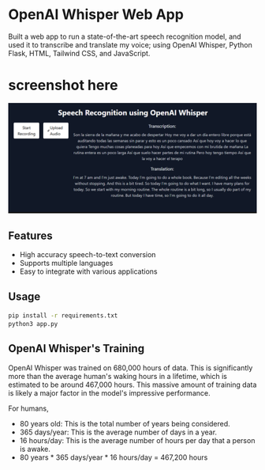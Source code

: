 # OpenAI Whisper Web App

Built a web app to run a state-of-the-art speech recognition model, and used it to transcribe and translate my voice; using OpenAI Whisper, Python Flask, HTML, Tailwind CSS, and JavaScript.

# screenshot here
![Screenshot of OpenAI Whisper Web App](./screenshot.png)

## Features

- High accuracy speech-to-text conversion
- Supports multiple languages
- Easy to integrate with various applications

## Usage

```bash
pip install -r requirements.txt
python3 app.py
```

## OpenAI Whisper's Training

OpenAI Whisper was trained on 680,000 hours of data. This is significantly more than the average human's waking hours in a lifetime, which is estimated to be around 467,000 hours. This massive amount of training data is likely a major factor in the model's impressive performance.

For humans, <br>
- 80 years old: This is the total number of years being considered.
- 365 days/year: This is the average number of days in a year.
- 16 hours/day: This is the average number of hours per day that a person is awake.
- 80 years * 365 days/year * 16 hours/day = 467,200 hours
